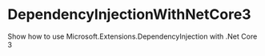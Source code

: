 # DependencyInjectionWithNetCore3
Show how to use Microsoft.Extensions.DependencyInjection with .Net Core 3

